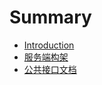 # Summary

* [Introduction](README.md)
* [服务端构架](Server_Architecture.md)
* [公共接口文档](Public_API.md)

